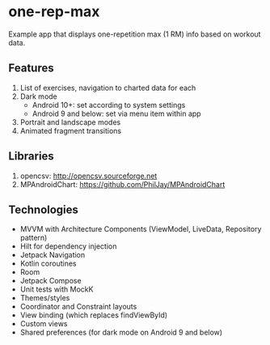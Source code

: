 # one-rep-max
Example app that displays one-repetition max (1 RM) info based on workout data.

## Features
1. List of exercises, navigation to charted data for each 
2. Dark mode 
    * Android 10+: set according to system settings
    * Android 9 and below: set via menu item within app
3. Portrait and landscape modes
4. Animated fragment transitions

## Libraries
1. opencsv: http://opencsv.sourceforge.net
2. MPAndroidChart: https://github.com/PhilJay/MPAndroidChart

## Technologies
* MVVM with Architecture Components (ViewModel, LiveData, Repository pattern)
* Hilt for dependency injection
* Jetpack Navigation
* Kotlin coroutines
* Room
* Jetpack Compose
* Unit tests with MockK
* Themes/styles
* Coordinator and Constraint layouts
* View binding (which replaces findViewById)
* Custom views
* Shared preferences (for dark mode on Android 9 and below)
